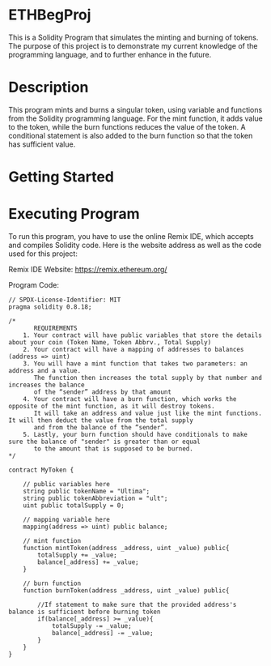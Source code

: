 # ETHBegProj
This is a Solidity Program that simulates the minting and burning of tokens. The purpose of this project is to demonstrate my current knowledge of the programming language, and to further enhance in the future.

# Description
This program mints and burns a singular token, using variable and functions from the Solidity programming language. For the mint function, it adds value to the token, while the burn functions reduces the value of the token. A conditional statement is also added to the burn function so that the token has sufficient value.

# Getting Started
# Executing Program
To run this program, you have to use the online Remix IDE, which accepts and compiles Solidity code. 
Here is the website address as well as the code used for this project:

Remix IDE Website: https://remix.ethereum.org/

Program Code:
```
// SPDX-License-Identifier: MIT
pragma solidity 0.8.18;

/*
       REQUIREMENTS
    1. Your contract will have public variables that store the details about your coin (Token Name, Token Abbrv., Total Supply)
    2. Your contract will have a mapping of addresses to balances (address => uint)
    3. You will have a mint function that takes two parameters: an address and a value. 
       The function then increases the total supply by that number and increases the balance 
       of the “sender” address by that amount
    4. Your contract will have a burn function, which works the opposite of the mint function, as it will destroy tokens. 
       It will take an address and value just like the mint functions. It will then deduct the value from the total supply 
       and from the balance of the “sender”.
    5. Lastly, your burn function should have conditionals to make sure the balance of "sender" is greater than or equal 
       to the amount that is supposed to be burned.
*/

contract MyToken {

    // public variables here
    string public tokenName = "Ultima";
    string public tokenAbbreviation = "ult";
    uint public totalSupply = 0;

    // mapping variable here
    mapping(address => uint) public balance;

    // mint function
    function mintToken(address _address, uint _value) public{
        totalSupply += _value;
        balance[_address] += _value;
    }

    // burn function
    function burnToken(address _address, uint _value) public{
        
        //If statement to make sure that the provided address's balance is sufficient before burning token
        if(balance[_address] >= _value){
            totalSupply -= _value;
            balance[_address] -= _value;
        }
    }
}
```
